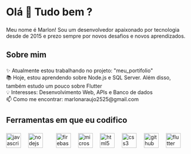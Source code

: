 <h1 align="left">Olá 👋 Tudo bem ?</h1>

###

<p align="left">Meu nome é Marlon! Sou um desenvolvedor apaixonado por tecnologia desde de 2015 e prezo sempre por novos desafios e novos aprendizados.</p>

###

<h2 align="left">Sobre mim</h2>

###

<p align="left">✨ Atualmente estou trabalhando no projeto: "meu_portifolio"<br>📚 Hoje, estou aprendendo sobre Node.js e SQL Server. Além disso, também estudo um pouco sobre Flutter<br>💡 Interesses: Desenvolvimento Web, APIs e Banco de dados<br>📫 Como me encontrar: marlonaraujo2525@gmail.com</p>

###

<h2 align="left">Ferramentas em que eu codifico</h2>

###

<div align="left">
  <img src="https://cdn.jsdelivr.net/gh/devicons/devicon/icons/javascript/javascript-original.svg" height="40" alt="javascript logo"  />
  <img width="12" />
  <img src="https://cdn.jsdelivr.net/gh/devicons/devicon/icons/nodejs/nodejs-original.svg" height="40" alt="nodejs logo"  />
  <img width="12" />
  <img width="12" />
  <img src="https://cdn.jsdelivr.net/gh/devicons/devicon/icons/firebase/firebase-plain.svg" height="40" alt="firebase logo"  />
  <img width="12" />
  <img src="https://cdn.jsdelivr.net/gh/devicons/devicon/icons/microsoftsqlserver/microsoftsqlserver-plain.svg" height="40" alt="microsoftsqlserver logo"  />
  <img width="12" />
  <img src="https://cdn.jsdelivr.net/gh/devicons/devicon/icons/html5/html5-original.svg" height="40" alt="html5 logo"  />
  <img width="12" />
  <img src="https://cdn.jsdelivr.net/gh/devicons/devicon/icons/css3/css3-original.svg" height="40" alt="css3 logo"  />
  <img width="12" />
  <img src="https://cdn.jsdelivr.net/gh/devicons/devicon/icons/github/github-original.svg" height="40" alt="github logo"  />
  <img width="12" />
  <img src="https://cdn.jsdelivr.net/gh/devicons/devicon/icons/flutter/flutter-original.svg" height="40" alt="flutter logo"  />
</div>

###
